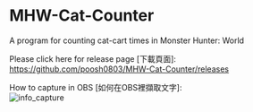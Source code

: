 # MHW-Cat-Counter
A program for counting cat-cart times in Monster Hunter: World <br/>

Please click here for release page [下載頁面]: \
https://github.com/poosh0803/MHW-Cat-Counter/releases


How to capture in OBS [如何在OBS裡擷取文字]: \
![info_capture](https://i.imgur.com/f07XkZs.png)
